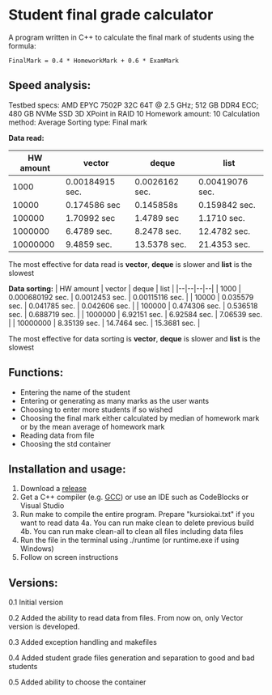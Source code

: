 # Student final grade calculator

A program written in C++ to calculate the final mark of students using the formula:

    FinalMark = 0.4 * HomeworkMark + 0.6 * ExamMark

## Speed analysis:

Testbed specs:  AMD EPYC 7502P 32C 64T @ 2.5 GHz; 512 GB DDR4 ECC; 480 GB NVMe SSD 3D XPoint in RAID 10
Homework amount: 10
Calculation method: Average
Sorting type: Final mark

**Data read:**

| HW amount | vector | deque | list |
|--|--|--|--|
| 1000 | 0.00184915 sec. | 0.0026162 sec. | 0.00419076 sec. |
| 10000 | 0.174586 sec | 0.145858s | 0.159842 sec. |
| 100000 | 1.70992 sec  | 1.4789 sec | 1.1710 sec. |
| 1000000 | 6.4789 sec. | 8.2478 sec. | 12.4782 sec. |
| 10000000 | 9.4859 sec. | 13.5378 sec. | 21.4353 sec. |

The most effective for data read is **vector**, **deque** is slower and **list** is the slowest

**Data sorting:**
| HW amount | vector | deque | list |
|--|--|--|--|
| 1000 | 0.000680192 sec. | 0.0012453 sec. | 0.00115116 sec. |
| 10000 | 0.035579 sec. | 0.041785 sec. | 0.042606 sec. |
| 100000 | 0.474306 sec.  | 0.536518 sec. | 0.688719 sec. |
| 1000000 | 6.92151 sec. | 6.92584 sec. | 7.06539 sec. |
| 10000000 | 8.35139 sec. | 14.7464 sec. | 15.3681 sec. |

The most effective for data sorting is **vector**, **deque** is slower and **list** is the slowest

## Functions:

 - Entering the name of the student
 - Entering or generating as many marks as the user wants
 - Choosing to enter more students if so wished
 - Choosing the final mark either calculated by median of homework mark or by the mean average of homework mark
 - Reading data from file
 - Choosing the std container

## Installation and usage:

 1. Download a [release](https://github.com/hmv47/GradeCalculator/releases)
 2. Get a C++ compiler (e.g. [GCC](https://gcc.gnu.org/)) or use an IDE such as CodeBlocks or Visual Studio
 3. Run make to compile the entire program. Prepare "kursiokai.txt" if you want to read data
 4a. You can run make clean to delete previous build
 4b. You can run make clean-all to clean all files including data files
 5. Run the file in the terminal using ./runtime (or runtime.exe if using Windows)
 6. Follow on screen instructions

## Versions:

 0.1 Initial version
 
 0.2 Added the ability to read data from files. From now on, only Vector version is developed.
 
 0.3 Added exception handling and makefiles
 
 0.4 Added student grade files generation and separation to good and bad students
 
 0.5 Added ability to choose the container
